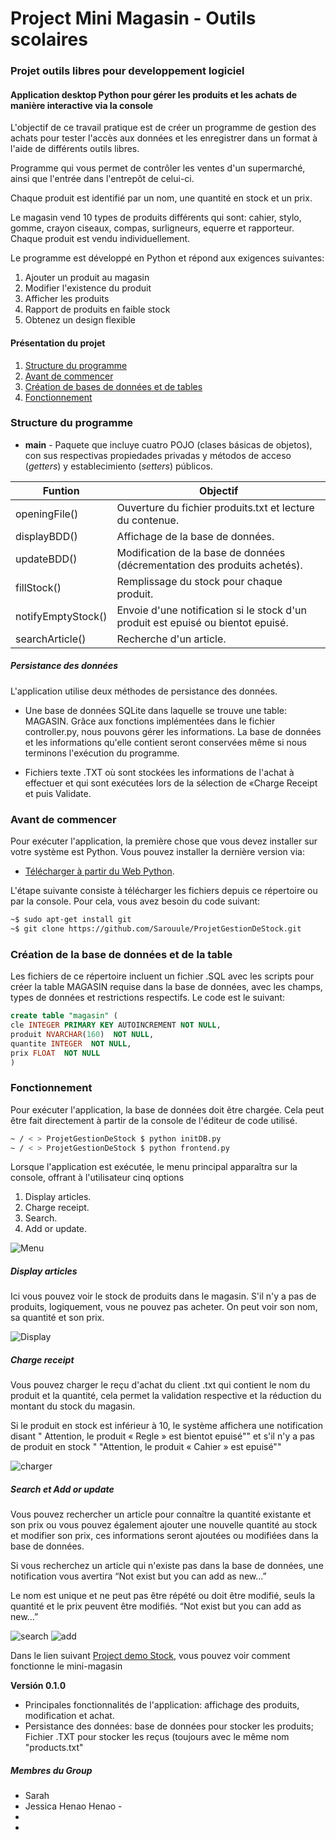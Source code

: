 # Project Mini Magasin - Outils scolaires 

### Projet outils libres pour developpement logiciel
#### Application desktop Python pour gérer les produits et les achats de manière interactive via la console

L'objectif de ce travail pratique est de créer un programme de gestion des achats pour tester l'accès aux données et les
enregistrer dans un format à l'aide de différents outils libres.

Programme qui vous permet de contrôler les ventes d'un supermarché, ainsi que l'entrée dans l'entrepôt de celui-ci.

Chaque produit est identifié par un nom, une quantité en stock et un prix.

Le magasin vend 10 types de produits différents qui sont: cahier, stylo, gomme, crayon ciseaux, compas, surligneurs,
 equerre et rapporteur. Chaque produit est vendu individuellement.
  
Le programme est développé en Python et répond aux exigences suivantes:

1. Ajouter un produit au magasin
2. Modifier l'existence du produit
3. Afficher les produits
4. Rapport de produits en faible stock
5. Obtenez un design flexible

#### Présentation du projet

1. [Structure du programme](#1)
2. [Avant de commencer](#2)
3. [Création de bases de données et de tables](#3)
4. [Fonctionnement](#4)


### <a name="1"></a> Structure du programme

* **main** - Paquete que incluye cuatro POJO (clases básicas de objetos), con sus respectivas propiedades privadas y métodos de acceso (_getters_) y establecimiento (_setters_) públicos.

| Funtion | Objectif |
| ----- | ------- |
| openingFile() | Ouverture du fichier produits.txt et lecture du contenue.|
| displayBDD() | Affichage de la base de données.|
| updateBDD() | Modification de la base de données (décrementation des produits achetés).|
| fillStock() | Remplissage du stock pour chaque produit.|
| notifyEmptyStock() | Envoie d'une notification si le stock d'un produit est epuisé ou bientot epuisé. |
| searchArticle() | Recherche d'un article. |

##### Persistance des données

L'application utilise deux méthodes de persistance des données.

* Une base de données SQLite dans laquelle se trouve une table: MAGASIN. Grâce aux fonctions implémentées dans le fichier controller.py, nous pouvons gérer les informations. La base de données et les informations qu'elle contient seront conservées même si nous terminons l'exécution du programme.

* Fichiers texte .TXT où sont stockées les informations de l'achat à effectuer et qui sont exécutées lors de la sélection de «Charge Receipt et puis Validate.


### <a name="2"></a>Avant de commencer

Pour exécuter l'application, la première chose que vous devez installer sur votre système est Python. Vous pouvez installer la dernière version via:

* [Télécharger à partir du Web Python]( https://www.python.org/downloads/).

L'étape suivante consiste à télécharger les fichiers depuis ce répertoire ou par la console. Pour cela, vous avez besoin du code suivant:

```sh
~$ sudo apt-get install git
~$ git clone https://github.com/Sarouule/ProjetGestionDeStock.git
```
### <a name="3"></a>Création de la base de données et de la table

Les fichiers de ce répertoire incluent un fichier .SQL avec les scripts pour créer la table MAGASIN requise dans la base de données, avec les champs, types de données et restrictions respectifs. Le code est le suivant:

```sql
create table "magasin" ( 
cle INTEGER PRIMARY KEY AUTOINCREMENT NOT NULL,
produit NVARCHAR(160)  NOT NULL,
quantite INTEGER  NOT NULL,
prix FLOAT  NOT NULL
)
```

### <a name="4"></a>Fonctionnement

Pour exécuter l'application, la base de données doit être chargée. Cela peut être fait directement à partir de la console de l'éditeur de code utilisé.

``` sh
~ / < > ProjetGestionDeStock $ python initDB.py
~ / < > ProjetGestionDeStock $ python frontend.py
```

Lorsque l'application est exécutée, le menu principal apparaîtra sur la console, offrant à l'utilisateur cinq options

1. Display articles.
2. Charge receipt.
3. Search.
4. Add or update.

![Menu](1_Menu.png)


##### Display articles

Ici vous pouvez voir le stock de produits dans le magasin. S'il n'y a pas de produits, logiquement, vous ne pouvez pas acheter. On peut voir son nom, sa quantité et son prix.

![Display](2_Display.png)

##### Charge receipt

Vous pouvez charger le reçu d'achat du client .txt qui contient le nom du produit et la quantité, cela permet la validation respective et la réduction du montant du stock du magasin.

Si le produit en stock est inférieur à 10, le système affichera une notification disant " Attention, le produit « Regle » est bientot epuisé"" et s'il n'y a pas de produit en stock " "Attention, le produit « Cahier » est epuisé""

![charger](3_charger.png)

##### Search et Add or update

Vous pouvez rechercher un article pour connaître la quantité existante et son prix ou vous pouvez également ajouter une nouvelle quantité au stock et modifier son prix, ces informations seront ajoutées ou modifiées dans la base de données.

Si vous recherchez un article qui n'existe pas dans la base de données, une notification vous avertira “Not exist but you can add as new...”

Le nom est unique et ne peut pas être répété ou doit être modifié, seuls la quantité et le prix peuvent être modifiés. “Not exist but you can add as new...” 

![search](4_search.png) 
![add](5_add.png)
 

Dans le lien suivant [Project demo Stock]( https://jmkd.fr/projects_demos/project_manage_stock.mp4), vous pouvez voir comment fonctionne le mini-magasin

**Versión 0.1.0**

* Principales fonctionnalités de l'application: affichage des produits, modification et achat.
* Persistance des données: base de données pour stocker les produits; Fichier .TXT pour stocker les reçus (toujours avec le même nom "products.txt"


##### **Membres du Group**
* Sarah 
* Jessica Henao Henao - 
*
*
